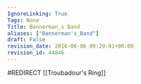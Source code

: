 ```yaml
---
IgnoreLinking: True
Tags: None
Title: Bannerman_s Band
aliases: ["Bannerman's_Band"]
draft: False
revision_date: 2016-06-06 09:29:01+00:00
revision_id: 44846
---
```


#REDIRECT [[Troubadour's Ring]]